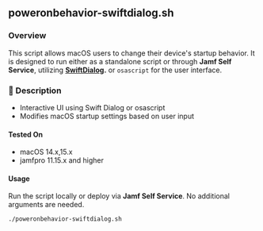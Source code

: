 ## poweronbehavior-swiftdialog.sh

### Overview

This script allows macOS users to change their device's startup behavior. It is designed to run either as a standalone script or through **Jamf Self Service**, utilizing **[SwiftDialog](https://github.com/bartreardon/swiftDialog).** or `osascript` for the user interface.

### 📝 Description
- Interactive UI using Swift Dialog or osascript
- Modifies macOS startup settings based on user input

#### Tested On
- macOS 	14.x,15.x
- jamfpro 	11.15.x and higher

#### Usage

Run the script locally or deploy via **Jamf Self Service**. No additional arguments are needed.

```bash
./poweronbehavior-swiftdialog.sh